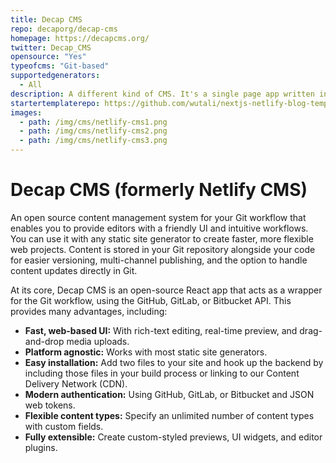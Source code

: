 ```yaml
---
title: Decap CMS
repo: decaporg/decap-cms
homepage: https://decapcms.org/
twitter: Decap_CMS
opensource: "Yes"
typeofcms: "Git-based"
supportedgenerators:
  - All
description: A different kind of CMS. It's a single page app written in React. It's an npm package. It's a script running on a static page that lives in your repo. Built for static site generators.
startertemplaterepo: https://github.com/wutali/nextjs-netlify-blog-template
images:
  - path: /img/cms/netlify-cms1.png
  - path: /img/cms/netlify-cms2.png
  - path: /img/cms/netlify-cms3.png
---
```

# Decap CMS (formerly Netlify CMS)

An open source content management system for your Git workflow that enables you to provide editors with a friendly UI and intuitive workflows. You can use it with any static site generator to create faster, more flexible web projects. Content is stored in your Git repository alongside your code for easier versioning, multi-channel publishing, and the option to handle content updates directly in Git.

At its core, Decap CMS is an open-source React app that acts as a wrapper for the Git workflow, using the GitHub, GitLab, or Bitbucket API. This provides many advantages, including:

- **Fast, web-based UI:** With rich-text editing, real-time preview, and drag-and-drop media uploads.
- **Platform agnostic:** Works with most static site generators.
- **Easy installation:** Add two files to your site and hook up the backend by including those files in your build process or linking to our Content Delivery Network (CDN).
- **Modern authentication:** Using GitHub, GitLab, or Bitbucket and JSON web tokens.
- **Flexible content types:** Specify an unlimited number of content types with custom fields.
- **Fully extensible:** Create custom-styled previews, UI widgets, and editor plugins.

